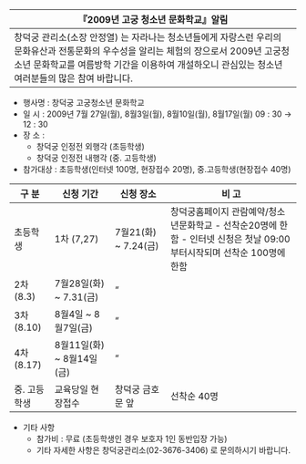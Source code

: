 | 『2009년 고궁 청소년 문화학교』알림 |
| --- |
| 창덕궁 관리소(소장 안정열) 는 자라나는 청소년들에게 자랑스런 우리의 문화유산과 전통문화의 우수성을 알리는 체험의 장으로서 2009년 고궁청소년 문화학교를 여름방학 기간을 이용하여 개설하오니 관심있는 청소년 여러분들의 많은 참여 바랍니다. |

- 행사명  : 창덕궁 고궁청소년 문화학교
- 일 시  : 2009년 7월 27일(월), 8월3일(월), 8월10일(월), 8월17일(월) 09 : 30 → 12 : 30
- 장 소  : 
  - 창덕궁 인정전 외행각 (초등학생)
  - 창덕궁 인정전 내행각 (중. 고등학생)
- 참가대상  : 초등학생(인터넷 100명, 현장접수 20명), 중.고등학생(현장접수 40명)

| 구 분 | 신청 기간 | 신청 장소 | 비 고 |
| --- | --- | --- | --- |
| 초등학생 | 1차 (7,27) | 7월21(화) ~ 7.24(금) | 창덕궁홈페이지 관람예약/청소년문화학교 - 선착순20명에 한함 - 인터넷 신청은 첫날 09:00부터시작되며 선착순 100명에 한함 |
| 2차 (8.3) | 7월28일(화) ~ 7.31(금) | “ |
| 3차 (8.10) | 8월4일 ~ 8월7일(금) | “ |
| 4차 (8.17) | 8월11일(화) ~ 8월14일(금) | “ |
| 중. 고등학생 | 교육당일 현장접수 | 창덕궁 금호문 앞 | 선착순 40명 |

- 기타 사항  
  - 참가비 : 무료 (초등학생인 경우 보호자 1인 동반입장 가능)
  - 기타 자세한 사항은 창덕궁관리소(02-3676-3406) 로 문의하시기 바랍니다.